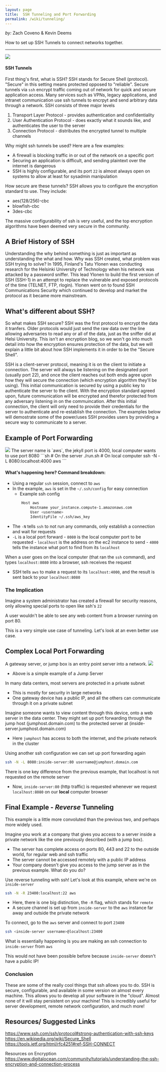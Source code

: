 ```yaml
---
layout: page
title:  SSH Tunneling and Port Forwarding
permalink: /wiki/tunneling/
---
```


*by:* Zach Coveno & Kevin Deems

How to set up SSH Tunnels to connect networks together.

---

<img src="/wiki/tunneling/ssh_tunnels.png">

#### SSH Tunnels

First thing's first, what is SSH? SSH stands for Secure Shell (protocol). "Secure" in this setting means protected opposed to "reliable". Secure tunnels via `ssh` encrypt traffic coming out of network for quick and secure application access. Many services such as VPNs, legacy applications, and intranet communication use ssh tunnels to encrpyt and send arbitrary data through a network.
SSH consists of three major levels 
1) Transport Layer Protocol - provides authentication and confidentiality 
2) User Authentication Protocol - does exactly what it sounds like, and authenticates the user to the server
3) Connection Protocol - distributes the encrypted tunnel to multiple channels 

Why might ssh tunnels be used? Here are a few examples:
- A firewall is blocking traffic in or out of the network on a specific port
- Securing an application is difficult, and sending plaintext over the internet is dangerous
- SSH is highly configurable, and its port `22` is almost always open on systems to allow at least for sysadmin manipulation

How secure are these tunnels? SSH allows you to configure the encryption standard to use. They include:
- aes(128/256)-cbc
- blowfish-cbc
- 3des-cbc

The massive configurability of ssh is very useful, and the top encryption algorithms have been deemed very secure in the community.

## A Brief History of SSH
Understanding the why behind something is just as important as understanding the what and how. Why was SSH created, what problem was SSH trying to solve? In 1995, Finland's Tatu Ylonen was conducting research for the Helsinki University of Technology when his network was attacked by a password sniffer. This lead Ylonen to build the first version of SSH (SSH-1) in an attempt to replace the vulnerable and exposed protocols of the time (TELNET, FTP, rlogin). Ylonen went on to found SSH Communications Security which continued to develop and market the protocol as it became more mainstream.

## What's different about SSH?
So what makes SSH secure? SSH was the first protocol to encrypt the data it tranfers. Older protocols would just send the raw data over the line allowing adversaries to read any or all of the data, just as the sniffer did at Helsi University. This isn't an encryption blog, so we won't go into much detail into how the encryption ensures protection of the data, but we will explain a little bit about how SSH implements it in order to be the "Secure Shell". 

SSH is a client-server protocol, meaning it is on the client to initiate a connection. The server will always be listening on the designated port (usually port 22), and once the client reaches out both ends agree upon how they will secure the connection (which encryption algorithm they'll be using). This initial communication is secured by using a public key to authenticate the server to the client. With the encryption standard agreed upon, future communication will be encrypted and therefor protected from any adversary listening in on the commuincation. After this initial connection, the client will only need to provide their credentials for the server to authenticate and re-establish the connection. The examples below will demostrate some of the power/uses SSH provides users by providing a secure way to communicate to a server. 

## Example of Port Forwarding
<img src="/wiki/tunneling/forward.png">
The server name is `aws`, the jekyll port is 4000, local computer wants to use port 8080
```sh
# On the server
./run.sh
# On local computer
ssh -N -L 8080:localhost:4000 aws
```

#### What's happening here? Command breakdown:
- Using a regular `ssh` session, connect to `aws`
- In the example, `aws` is set in the `~/.ssh/config` for easy connection
	- Example ssh config
	```sh
		Host aws
			Hostname your_instance.compute-1.amazonaws.com
			User <username>
			IdentityFile ~/.ssh/aws_key
	```
- The `-N` tells `ssh` to not run any commands, only establish a connection and wait for requests
- `-L` is a local port forward
        - `8080` is the local computer port to be requested
        - `localhost` is the address on the ec2 instance to send
        - `4000` tells the instance what port to find from its `localhost`

When a user goes on the local computer (that ran the `ssh` command), and types `localhost:8080` into a browser, ssh receives the request
- SSH tells `aws` to make a request to its `localhost:4000`, and the result is sent back to your `localhost:8080`

### The Implication
Imagine a system administrator has created a firewall for security reasons, only allowing special ports to open like ssh's `22`

A user wouldn't be able to see any web content from a browser running on port 80.

This is a very simple use case of tunneling. Let's look at an even better use case.

## Complex Local Port Forwarding
A gateway server, or jump box is an entry point server into a network.
<img src="/wiki/tunneling/jump_box.png">
- Above is a simple example of a Jump Server

In many data centers, most servers are protected in a private subnet
- This is mostly for security in large networks
- One gateway device has a public IP, and all the others can communicate through it on a private subnet

Imagine someone wants to view content through this device, onto a web server in the data center.
They might set up port forwarding through the jump host (jumphost.domain.com) to the protected server at (inside-server.jumphost.domain.com)
- Here `jumphost` has access to both the internet, and the private network in the cluster

Using another ssh configuration we can set up port forwarding again
```sh
ssh -N -L 8080:inside-server:80 username@jumphost.domain.com
```

There is one key difference from the previous example, that localhost is not requested on the remote server
- Now, `inside-server:80` (http traffic) is requested whenever we request `localhost:8080` on our **local** computer browser

## Final Example - *Reverse* Tunneling
This example is a little more convoluted than the previous two, and perhaps more widely used.

Imagine you work at a company that gives you access to a server inside a private network like the one previously described (with a jump box).
- The server has complete access on ports 80, 443 and 22 to the outside world, for regular web and ssh traffic
- The server cannot be accessed remotely with a public IP address
- Your company doesn't give you access to the jump server as in the previous example. What do you do?

Use reverse tunneling with ssh! Let's look at this example, where we're on `inside-server`
```sh
ssh -N -R 23400:localhost:22 aws
```

- Here, there is one big distinction, the `-R` flag, which stands for `remote`
- A secure channel is set up from `inside-server` to the `aws` instance far away and outside the private network

To connect, go to the `aws` server and connect to port `23400`
```sh
ssh <inside-server username>@localhost:23400
```

What is essentially happening is you are making an ssh connection to `inside-server` from `aws`

This would not have been possible before because `inside-server` doesn't have a public IP!

### Conclusion
These are some of the really cool things that ssh allows you to do. SSH is secure, configurable, and available in some version on almost every machine. This allows you to develop all your software in the "cloud". Almost none of it will stay persistent on your machine! This is incredibly useful for server development, remote network configuration, and much more!

## Resources/ Suggested Links
https://www.ssh.com/ssh/protocol#strong-authentication-with-ssh-keys
https://en.wikipedia.org/wiki/Secure_Shell
https://tools.ietf.org/html/rfc4251#ref-SSH-CONNECT

Resources on Encryption
https://www.digitalocean.com/community/tutorials/understanding-the-ssh-encryption-and-connection-process

